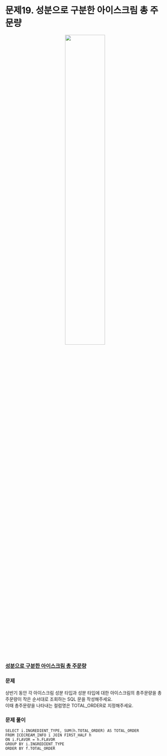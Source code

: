 # 문제19. 성분으로 구분한 아이스크림 총 주문량
<center><img src="https://user-images.githubusercontent.com/77037338/210046724-5f984c66-80c3-4c70-9fdc-32371e86c30c.png" width="50%" height="50%"></center>

### [성분으로 구분한 아이스크림 총 주문량](https://school.programmers.co.kr/learn/courses/30/lessons/133026)

### 문제
상반기 동안 각 아이스크림 성분 타입과 성분 타입에 대한 아이스크림의 총주문량을 총주문량이 작은 순서대로 조회하는 SQL 문을 작성해주세요. <br>
이때 총주문량을 나타내는 컬럼명은 TOTAL_ORDER로 지정해주세요.<br>

### 문제 풀이
```Mysql
SELECT i.INGREDIENT_TYPE, SUM(h.TOTAL_ORDER) AS TOTAL_ORDER
FROM ICECREAM_INFO i JOIN FIRST_HALF h
ON i.FLAVOR = h.FLAVOR
GROUP BY i.INGREDIENT_TYPE
ORDER BY f.TOTAL_ORDER
```
